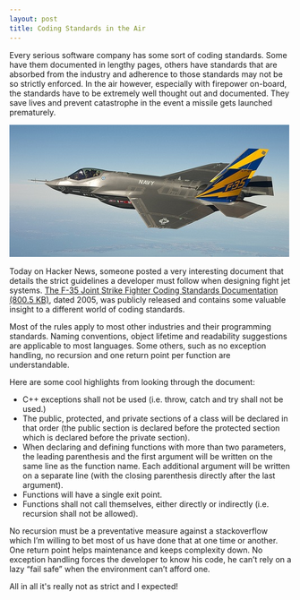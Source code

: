 ```yaml
---
layout: post
title: Coding Standards in the Air
---
```


Every serious software company has some sort of coding standards. Some have them documented in lengthy pages, others have standards that are absorbed from the industry and adherence to those standards may not be so strictly enforced. In the air however, especially with firepower on-board, the standards have to be extremely well thought out and documented. They save lives and prevent catastrophe in the event a missile gets launched prematurely.

![The F35 Striker](/images/posts/f35-joint-strike-fighter/f35.jpg)

Today on Hacker News, someone posted a very interesting document that details the strict guidelines a developer must follow when designing fight jet systems. [The F-35 Joint Strike Fighter Coding Standards Documentation (800.5 KB)](http://www2.research.att.com/~bs/JSF-AV-rules.pdf), dated 2005, was publicly released and contains some valuable insight to a different world of coding standards.

Most of the rules apply to most other industries and their programming standards. Naming conventions, object lifetime and readability suggestions are applicable to most languages. Some others, such as no exception handling, no recursion and one return point per function are understandable.

Here are some cool highlights from looking through the document:

- C++ exceptions shall not be used (i.e. throw, catch and try shall not be used.)
- The public, protected, and private sections of a class will be declared in that order (the public section is declared before the protected section which is declared before the private section).
- When declaring and defining functions with more than two parameters, the leading parenthesis and the first argument will be written on the same line as the function name. Each additional argument will be written on a separate line (with the closing parenthesis directly after the last argument).
- Functions will have a single exit point.
- Functions shall not call themselves, either directly or indirectly (i.e. recursion shall not be allowed).

No recursion must be a preventative measure against a stackoverflow which I’m willing to bet most of us have done that at one time or another. One return point helps maintenance and keeps complexity down. No exception handling forces the developer to know his code, he can’t rely on a lazy “fail safe” when the environment can’t afford one.

All in all it's really not as strict and I expected!
